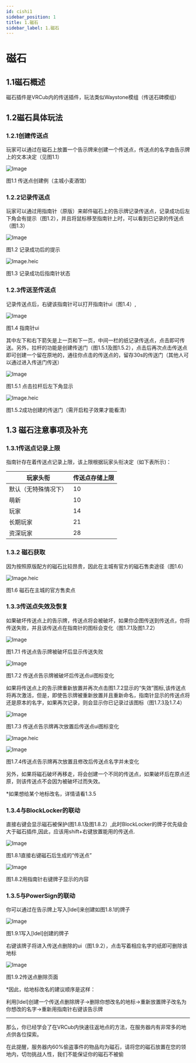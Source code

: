 ```yaml
---
id: cishi1
sidebar_position: 1
title: 1.磁石
sidebar_label: 1.磁石
---
```


# 磁石

## 1.1磁石概述

磁石插件是VRCub内的传送插件，玩法类似Waystone模组（传送石碑模组）

## 1.2磁石具体玩法

### 1.2.1创建传送点

玩家可以通过在磁石上放置一个告示牌来创建一个传送点，传送点的名字由告示牌上的文本决定（见图1.1）

![Image](https://res.craft.do/user/full/8c64421f-afa1-96e8-dd67-8efce27b11dd/doc/0CD7EAEF-6C78-4553-A019-434678CD942C/626EBD27-7A98-42CB-9AB4-D714C5C2E486_2/1R9HTdoAQyovG0BPl2dp6VFLcMlr6T1awUFuezT5Incz/Image.heic)

图1.1 传送点创建例（主城小麦酒馆）

### 1.2.2记录传送点

玩家可以通过用指南针（原版）来邮件磁石上的告示牌记录传送点，记录成功后左下角会有提示（图1.2），并且将鼠标移至指南针上时，可以看到已记录的传送点（图1.3）

![Image](https://res.craft.do/user/full/8c64421f-afa1-96e8-dd67-8efce27b11dd/doc/0CD7EAEF-6C78-4553-A019-434678CD942C/35FBEC18-E9E9-415D-993B-B930E8C4AAA1_2/LLQMYzGyfxpxydIT5WNEURJWxZOO5Tiowvx83aZPtDQz/Image.heic)

图1.2 记录成功后的提示

![Image.heic](https://res.craft.do/user/full/8c64421f-afa1-96e8-dd67-8efce27b11dd/doc/0CD7EAEF-6C78-4553-A019-434678CD942C/2A606DCF-1B69-4781-9B13-24E64827AF90_2/jmHNDRUpgQxs2cRYuEB09lE9XZnrncefDJxXyn3JEH8z/Image.heic)

图1.3 记录成功后指南针状态

### 1.2.3传送至传送点

记录传送点后，右键该指南针可以打开指南针ui（图1.4）,

![Image](https://res.craft.do/user/full/8c64421f-afa1-96e8-dd67-8efce27b11dd/doc/0CD7EAEF-6C78-4553-A019-434678CD942C/ACAB0E94-11E1-4C28-9C51-EC5188FCF837_2/KF8mzzQU7zyQENlca8ix3n05MhXg3QlhUEHaeZTCW5Ez/Image.heic)

图1.4 指南针ui

其中左下和右下箭矢是上一页和下一页，中间一栏的纸记录传送点，点击即可传送。另外，拉杆的功能是创建传送门（图1.5.1及图1.5.2），点击后再次点击传送点即可创建一个留在原地的，通往你点击的传送点的，留存30s的传送门（其他人可以通过进入传送门传送）

![Image](https://res.craft.do/user/full/8c64421f-afa1-96e8-dd67-8efce27b11dd/doc/0CD7EAEF-6C78-4553-A019-434678CD942C/4B3787F5-5635-435C-A08B-ABE03A70E276_2/4VvNdaiqZzdaNY7lDW7XXtTpSF3448WI7kR7tygZR5Yz/Image.heic)

图1.5.1 点击拉杆后左下角显示

![Image.heic](https://res.craft.do/user/full/8c64421f-afa1-96e8-dd67-8efce27b11dd/doc/0CD7EAEF-6C78-4553-A019-434678CD942C/76BDDABE-C6EF-4AD7-8BE0-F6C1475772EE_2/5Z17RdzLKQeaoTM3KXn3uUxVoyN5a6AXxyxieFnIxi8z/Image.heic)

图1.5.2成功创建的传送门（需开启粒子效果才能看清）

## 1.3 磁石注意事项及补充

### 1.3.1传送点记录上限

指南针存在着传送点记录上限，该上限根据玩家头衔决定（如下表所示)：

| 玩家头衔       | 传送点存储上限 |
| ---------- | ------- |
| 默认（无特殊情况下） | 10      |
| 萌新         | 10      |
| 玩家         | 14      |
| 长期玩家       | 21      |
| 资深玩家       | 28      |

### 1.3.2 磁石获取

因为按照原版配方的磁石比较昂贵，因此在主城有官方的磁石售卖途径（图1.6）

![Image.heic](https://res.craft.do/user/full/8c64421f-afa1-96e8-dd67-8efce27b11dd/doc/0CD7EAEF-6C78-4553-A019-434678CD942C/E84A32CA-E8DC-48C5-A8E6-61BB799418D0_2/DWsyXVmOzp8mvLtVkCPyA1CIz91LjmbEXZdC6RpXUwUz/Image.heic)

图1.6 磁石在主城的官方售卖点

### 1.3.3传送点失效及恢复

如果破坏传送点上的告示牌，传送点将会被破坏，如果你企图传送到传送点，你将传送失败，并且该传送点在指南针的图标会变化（图1.7.1及图1.7.2）

![Image](https://res.craft.do/user/full/8c64421f-afa1-96e8-dd67-8efce27b11dd/doc/0CD7EAEF-6C78-4553-A019-434678CD942C/C3F2B54B-BF8F-4C8D-8243-51A63396068A_2/gjyrFwQI8C0utpjOSdpuXnM9Dt9mEvk1DdywjP8fZxEz/Image.heic)

图1.7.1 传送点告示牌被破坏后显示传送失败

![Image](https://res.craft.do/user/full/8c64421f-afa1-96e8-dd67-8efce27b11dd/doc/0CD7EAEF-6C78-4553-A019-434678CD942C/279AFD15-E0D8-4E53-A1C4-118622FEBFBD_2/xxSx9mwmm1jpHnDZgY3y5sxXYMW3k8T09JjrxH1i050z/Image.heic)

图1.7.2 传送点告示牌被破坏后传送点ui图标变化

如果将传送点上的告示牌重新放置并再次点击图1.7.2显示的“失效”图标,该传送点将再次激活，但是，即使告示牌被重新放置并且重新命名，指南针显示的传送点将还是原本的名字，如果再次记录，则会显示你已记录过该图标（图1.7.3及1.7.4）

![Image](https://res.craft.do/user/full/8c64421f-afa1-96e8-dd67-8efce27b11dd/doc/0CD7EAEF-6C78-4553-A019-434678CD942C/1D53007F-7B69-4C4B-B933-DA1BCB9A19E1_2/3QCADFamBul8M0v4a3fXLKiTcFqWOFqi9ODMcx9df0Az/Image.heic)

图1.7.3 传送点告示牌再次放置后传送点ui图标变化

![Image.heic](https://res.craft.do/user/full/8c64421f-afa1-96e8-dd67-8efce27b11dd/doc/0CD7EAEF-6C78-4553-A019-434678CD942C/5B9F4CD1-F8D3-4409-9A3A-483C6AA9D5B3_2/9sh8pgtXK4zGlS2GqXB5gYn5sGIyjyxm2cwhIYuEXDEz/Image.heic)

![Image](https://res.craft.do/user/full/8c64421f-afa1-96e8-dd67-8efce27b11dd/doc/0CD7EAEF-6C78-4553-A019-434678CD942C/0C4A1CE9-3543-4FE8-8D8F-C286A65585B1_2/pbqQi5MAG23iA70D73wnlObxkJ1PK7Z4jv0tgBD9CKoz/Image.heic)

图1.7.4传送点告示牌再次放置且修改后传送点名字并未变化

另外，如果将磁石破坏再移走，将会创建一个不同的传送点，如果破坏后在原点还原，则该传送点不会因为被破坏过而失效。

*如果想给某个地标改名，详情请看1.3.5

### 1.3.4与BlockLocker的联动

直接右键会显示磁石被保护(图1.8.1及图1.8.2）,此时BlockLocker的牌子优先级会大于磁石插件,因此，应该用shift+右键放置能用的传送点.

![Image](https://res.craft.do/user/full/8c64421f-afa1-96e8-dd67-8efce27b11dd/doc/0CD7EAEF-6C78-4553-A019-434678CD942C/CE5D4FFC-99DD-4188-99CE-6AA93888A640_2/gOcGf232OCkbWl90ANlNkVqnxzurGYsLyNUaa82KAbYz/Image.heic)

图1.8.1直接右键磁石后生成的“传送点”

![Image](https://res.craft.do/user/full/8c64421f-afa1-96e8-dd67-8efce27b11dd/doc/0CD7EAEF-6C78-4553-A019-434678CD942C/6CC0D6F5-0196-4F5F-A8EE-BD5B5653CA6B_2/qVHthDZ0ewsqIO166ueXKxeveZBVUOLEU8DPDrwGfmQz/Image.heic)

图1.8.2用指南针右键牌子显示的内容

### 1.3.5与PowerSign的联动

你可以通过在告示牌上写入[ldel]来创建如图1.8.1的牌子

![Image](https://res.craft.do/user/full/8c64421f-afa1-96e8-dd67-8efce27b11dd/doc/0CD7EAEF-6C78-4553-A019-434678CD942C/368C6C9E-6CE5-4FAD-961C-60179DC8FFE1_2/79bH1Ay41YQdNbwenDhRvEH50U0abNz6sYZZ2UMcEf8z/Image.heic)

图1.9.1写入[ldel]创建的牌子

右键该牌子将进入传送点删除的ui（图1.9.2），点击写着相应名字的纸即可删除该地标

![Image](https://res.craft.do/user/full/8c64421f-afa1-96e8-dd67-8efce27b11dd/doc/0CD7EAEF-6C78-4553-A019-434678CD942C/D32443F1-ADD6-403C-BE4B-EB2C0482892A_2/ob5KRxgXYRTZm0U08602P8pFQwbnUnGkQp3AMcxuXr0z/Image.heic)

图1.9.2传送点删除页面

*因此，给地标改名的建议顺序是这样：

利用[ldel]创建一个传送点删除牌子→删除你想改名的地标→重新放置牌子改名为你想改的名字→重新用指南针右键该告示牌

---

那么，你已经学会了在VRCub内快速往返地点的方法，在服务器内有非常多的地点供各位探索。

在此提醒，服务器内60%偷盗事件的物品均为磁石，请将您的磁石放置在您的领地内，切勿挑战人性，我们不能保证你的磁石不被偷


